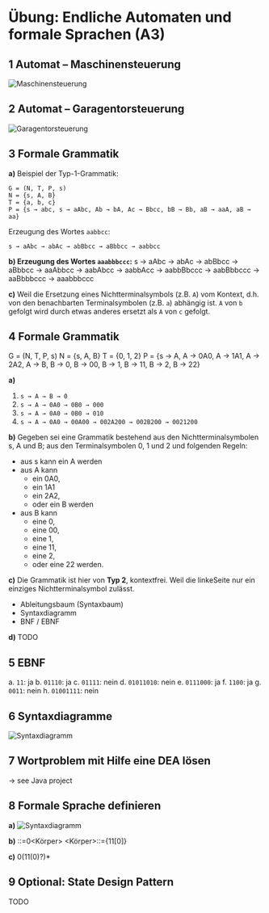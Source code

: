 # Übung: Endliche Automaten und formale Sprachen (A3)

## 1 Automat – Maschinensteuerung

![Maschinensteuerung](A3_EX0k1.png)

## 2 Automat – Garagentorsteuerung

![Garagentorsteuerung](A3_EX02.png)

## 3 Formale Grammatik

**a)**
Beispiel der Typ-1-Grammatik:

    G = (N, T, P, s)
    N = {s, A, B}
    T = {a, b, c}
    P = {s → abc, s → aAbc, Ab → bA, Ac → Bbcc, bB → Bb, aB → aaA, aB → aa}

Erzeugung des Wortes `aabbcc`:

    s → aAbc → abAc → abBbcc → aBbbcc → aabbcc

**b) Erzeugung des Wortes `aaabbbccc`:**
    s → aAbc → abAc → abBbcc → aBbbcc → aaAbbcc → aabAbcc → aabbAcc → aabbBbccc → aabBbbccc → aaBbbbccc → aaabbbccc

**c)**
Weil die Ersetzung eines Nichtterminalsymbols (z.B. `A`) vom Kontext, d.h. von
den benachbarten Terminalsymbolen (z.B. `a`) abhängig ist. `A` von `b` gefolgt
wird durch etwas anderes ersetzt als `A` von `c` gefolgt.

## 4 Formale Grammatik

G = (N, T, P, s)
N = {s, A, B}
T = {0, 1, 2}
P = {s → A, A → 0A0, A → 1A1, A → 2A2, A → B, B → 0, B → 00, B → 1, B → 11, B → 2, B → 22}

**a)**
1. `s → A → B → 0`
2. `s → A → 0A0 → 0B0 → 000`
3. `s → A → 0A0 → 0B0 → 010`
4. `s → A → 0A0 → 00A00 → 002A200 → 002B200 → 0021200`

**b)**
Gegeben sei eine Grammatik bestehend aus den Nichtterminalsymbolen s, A und B;
aus den Terminalsymbolen 0, 1 und 2 und folgenden Regeln:

- aus s kann ein A werden
- aus A kann
    - ein 0A0,
    - ein 1A1
    - ein 2A2,
    - oder ein B werden
- aus B kann
    - eine 0,
    - eine 00,
    - eine 1,
    - eine 11,
    - eine 2,
    - oder eine 22 werden.

**c)**
Die Grammatik ist hier von **Typ 2**, kontextfrei. Weil die linkeSeite nur ein einziges Nichtterminalsymbol zulässt.

- Ableitungsbaum (Syntaxbaum)
- Syntaxdiagramm
- BNF / EBNF

**d)**
TODO

## 5 EBNF

a. `11`: ja
b. `01110`: ja
c. `01111`: nein
d. `01011010`: nein
e. `0111000`: ja
f. `1100`: ja
g. `0011`: nein
h. `01001111`: nein

## 6 Syntaxdiagramme

![Syntaxdiagramm](A3_EX06.png)

## 7 Wortproblem mit Hilfe eine DEA lösen

-> see Java project

## 8 Formale Sprache definieren

**a)**
![Syntaxdiagramm](A3_EX08.png)

**b)**
    <Sprache>::=0<Körper>
    <Körper>::={11[0]}

**c)**
    0(11(0)?)*

## 9 Optional: State Design Pattern

TODO